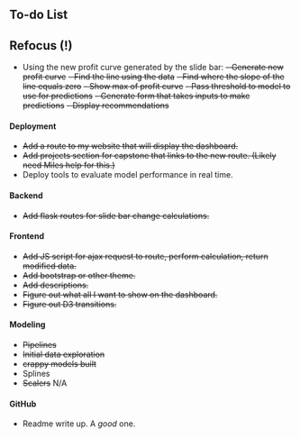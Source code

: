 ## To-do List

## Refocus (!)
- Using the new profit curve generated by the slide bar:
    ~~- Generate new profit curve~~
    ~~- Find the line using the data~~
    ~~- Find where the slope of the line equals zero~~
    ~~- Show max of profit curve~~
    ~~- Pass threshold to model to use for predictions~~
    ~~- Generate form that takes inputs to make predictions~~
    ~~- Display recommendations~~


#### Deployment
- ~~Add a route to my website that will display the dashboard.~~
- ~~Add projects section for capstone that links to the new route. (Likely need Miles help for this.)~~
- Deploy tools to evaluate model performance in real time.

#### Backend
- ~~Add flask routes for slide bar change calculations.~~

#### Frontend
- ~~Add JS script for ajax request to route, perform calculation, return modified data.~~
- ~~Add bootstrap or other theme.~~
- ~~Add descriptions.~~
- ~~Figure out what all I want to show on the dashboard.~~
- ~~Figure out D3 transitions.~~

#### Modeling
- ~~Pipelines~~
- ~~Initial data exploration~~
- ~~crappy models built~~
- Splines
- ~~Scalers~~ N/A

#### GitHub
- Readme write up. A _good_ one.


